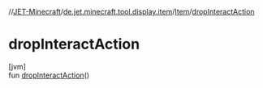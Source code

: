//[JET-Minecraft](../../../index.md)/[de.jet.minecraft.tool.display.item](../index.md)/[Item](index.md)/[dropInteractAction](drop-interact-action.md)

# dropInteractAction

[jvm]\
fun [dropInteractAction](drop-interact-action.md)()
